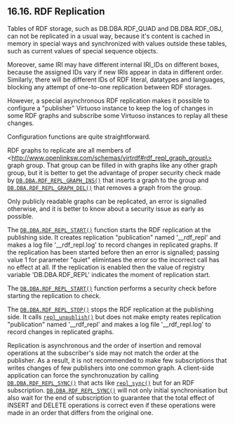 <div id="rdfreplication" class="section">

<div class="titlepage">

<div>

<div>

## 16.16. RDF Replication

</div>

</div>

</div>

Tables of RDF storage, such as DB.DBA.RDF_QUAD and DB.DBA.RDF_OBJ, can
not be replicated in a usual way, because it's content is cached in
memory in special ways and synchronized with values outside these
tables, such as current values of special sequence objects.

Moreover, same IRI may have different internal IRI_IDs on different
boxes, because the assigned IDs vary if new IRIs appear in data in
different order. Similarly, there will be different IDs of RDF literal,
datatypes and languages, blocking any attempt of one-to-one replication
between RDF storages.

However, a special asynchronous RDF replication makes it possible to
configure a "publisher" Virtuoso instance to keep the log of changes in
some RDF graphs and subscribe some Virtuoso instances to replay all
these changes.

Configuration functions are quite straightforward.

RDF graphs to replicate are all members of
\<http://www.openlinksw.com/schemas/virtrdf#rdf_repl_graph_group\> graph
group. That group can be filled in with graphs like any other graph
group, but it is better to get the advantage of proper security check
made by <a href="fn_rdf_repl_graph_ins.html" class="link"
title="RDF_REPL_GRAPH_INS"><code
class="function">DB.DBA.RDF_REPL_GRAPH_INS()</code></a> that inserts a
graph to the group and <a href="fn_rdf_repl_graph_del.html" class="link"
title="RDF_REPL_GRAPH_DEL"><code
class="function">DB.DBA.RDF_REPL_GRAPH_DEL()</code></a> that removes a
graph from the group.

Only publicly readable graphs can be replicated, an error is signalled
otherwise, and it is better to know about a security issue as early as
possible.

The <a href="fn_rdf_repl_start.html" class="link"
title="RDF_REPL_START"><code
class="function">DB.DBA.RDF_REPL_START()</code></a> function starts the
RDF replication at the publishing side. It creates replication
"publication" named '\_\_rdf_repl' and makes a log file
'\_\_rdf_repl.log' to record changes in replicated graphs. If the
replication has been started before then an error is signalled; passing
value 1 for parameter "quiet" elimintaes the error so the incorrect call
has no effect at all. If the replication is enabled then the value of
registry variable 'DB.DBA.RDF_REPL' indicates the moment of replication
start.

The <a href="fn_rdf_repl_start.html" class="link"
title="RDF_REPL_START"><code
class="function">DB.DBA.RDF_REPL_START()</code></a> function performs a
security check before starting the replication to check.

The
<a href="fn_rdf_repl_stop.html" class="link" title="RDF_REPL_STOP"><code
class="function">DB.DBA.RDF_REPL_STOP()</code></a> stops the RDF
replication at the publishing side. It calls
<a href="fn_repl_unpublish.html" class="link"
title="REPL_UNPUBLISH"><code
class="function">repl_unpublish()</code></a> but does not make empty
reates replication "publication" named '\_\_rdf_repl' and makes a log
file '\_\_rdf_repl.log' to record changes in replicated graphs.

Replication is asynchronous and the order of insertion and removal
operations at the subscriber's side may not match the order at the
publisher. As a result, it is not recommended to make few subscriptions
that writes changes of few publishers into one common graph. A
client-side application can force the synchronuzation by calling
<a href="fn_rdf_repl_sync.html" class="link" title="RDF_REPL_SYNC"><code
class="function">DB.DBA.RDF_REPL_SYNC()</code></a> that acts like
<a href="fn_repl_sync.html" class="link" title="repl_sync"><code
class="function">repl_sync()</code></a> but for an RDF subscription.
<a href="fn_rdf_repl_sync.html" class="link" title="RDF_REPL_SYNC"><code
class="function">DB.DBA.RDF_REPL_SYNC()</code></a> will not only initial
synchronisation but also wait for the end of subscription to guarantee
that the total effect of INSERT and DELETE operations is correct even if
these operations were made in an order that differs from the original
one.

</div>
